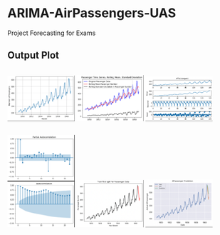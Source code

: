 # ARIMA-AirPassengers-UAS
Project Forecasting for Exams 

## Output Plot
<p style="float: left">
    <img src="/Documentation/pic1.png" width="30%"  />
    <img src="/Documentation/pic2.png" width="30%"  />
    <img src="/Documentation/pic3.png" width="30%" />
</p>
<br>
<p style="float: left">
    <img src="/Documentation/pic4.png" width="30%" />
    <img src="/Documentation/pic5.png" width="30%" />
    <img src="/Documentation/pic6.png" width="30%"  />
</p>
